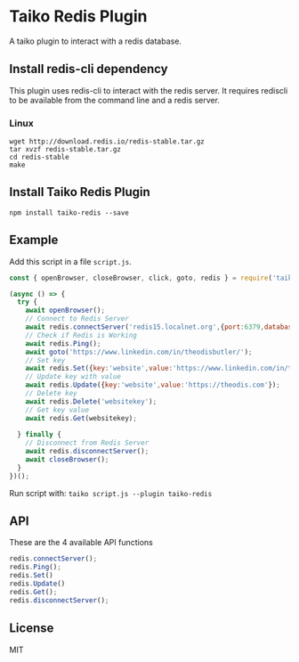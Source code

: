 # Taiko Redis Plugin
A taiko plugin to interact with a redis database.
## Install redis-cli dependency
This plugin uses redis-cli to interact with the redis server. It requires rediscli to be available from the command line and a redis server.
### Linux
```
wget http://download.redis.io/redis-stable.tar.gz
tar xvzf redis-stable.tar.gz
cd redis-stable
make
```

## Install Taiko Redis Plugin
`npm install taiko-redis --save`
## Example

Add this script in a file `script.js`.
```javascript
const { openBrowser, closeBrowser, click, goto, redis } = require('taiko');

(async () => {
  try {
    await openBrowser();
    // Connect to Redis Server
    await redis.connectServer('redis15.localnet.org',{port:6379,database:0});
    // Check if Redis is Working
    await redis.Ping();
    await goto('https://www.linkedin.com/in/theodisbutler/');
    // Set key
    await redis.Set({key:'website',value:'https://www.linkedin.com/in/theodisbutler/'});
    // Update key with value
    await redis.Update({key:'website',value:'https://theodis.com'});
    // Delete key
    await redis.Delete('websitekey');
    // Get key value
    await redis.Get(websitekey);
    
  } finally {
    // Disconnect from Redis Server
    await redis.disconnectServer();
    await closeBrowser();
  }
})();
```
Run script with:
`taiko script.js --plugin taiko-redis`

## API
These are the 4 available API functions
```javascript
redis.connectServer();
redis.Ping();
redis.Set()
redis.Update()
redis.Get();
redis.disconnectServer();
```
## License
MIT
